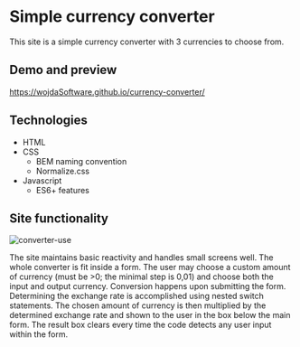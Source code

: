# Simple currency converter
This site is a simple currency converter with 3 currencies to choose from.

## Demo and preview
https://wojdaSoftware.github.io/currency-converter/

## Technologies
* HTML
* CSS
  * BEM naming convention
  * Normalize.css
* Javascript
  * ES6+ features

## Site functionality
![converter-use](https://github.com/Kvasir124/currency-converter/assets/141030238/824fea5a-12ec-4087-9a66-47ee2164813d)

The site maintains basic reactivity and handles small screens well. The whole converter is fit inside a form. The user may choose a custom amount of currency (must be >0;  the minimal step is 0,01) and choose both the input and output currency. Conversion happens upon submitting the form. Determining the exchange rate is accomplished using nested switch statements. The chosen amount of currency is then multiplied by the determined exchange rate and shown to the user in the box below the main form. The result box clears every time the code detects any user input within the form.
